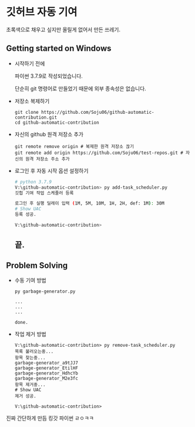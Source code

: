 # 깃허브 자동 기여

초록색으로 채우고 싶지만 올릴게 없어서 만든 쓰레기.

## Getting started on Windows

* 시작하기 전에

  파이썬 3.7.9로 작성되었습니다.

  단순히 git 명령어로 만들었기 때문에 외부 종속성은 없습니다.

* 저장소 복제하기

  ```shell
  git clone https://github.com/Soju06/github-automatic-contribution.git
  cd github-automatic-contribution
  ```

* 자신의 github 원격 저장소 추가

  ```shell
  git remote remove origin # 복제한 원격 저장소 끊기
  git remote add origin https://github.com/Soju06/test-repos.git # 자신의 원격 저장소 주소 추가
  ```

* 로그인 후 자동 시작 옵션 설정하기

  ```sh
  # python 3.7.9
  V:\github-automatic-contribution> py add-task_scheduler.py
  깃헙 기여 작업 스케줄러 등록
  
  로그인 후 실행 딜레이 입력 (1M, 5M, 10M, 1H, 2H, def: 1M): 30M
  # Show UAC
  등록 성공.
  
  V:\github-automatic-contribution>
  ```

  ## 끝.



## Problem Solving

* 수동 기여 방법

  ```shell
  py garbage-generator.py
  
  ...
  ...
  ...
  
  done.
  ```

* 작업 제거 방법

  ```shell
  V:\github-automatic-contribution> py remove-task_scheduler.py
  목록 불러오는중...
  항목 찾는중...
  garbage-generator_a9tJJ7
  garbage-generator_EtilHF
  garbage-generator_HdhcYb
  garbage-generator_M2e3fc
  항목 제거중...
  # Show UAC
  제거 성공.
  
  V:\github-automatic-contribution>
  ```



진짜 간단하게 만듬 킹갓 파이썬 ㄹㅇㅋㅋ